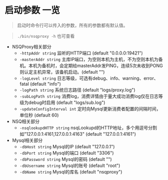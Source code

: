 # 启动参数 一览

> 启动时命令行可以传入的参数，所有的参数都有默认值。

> `./bin/nsqproxy -h` 也可查看

* NSQProxy相关部分
    * `-httpAddr string` 监听的HTTP端口 (default "0.0.0.0:19421")
    * `-masterAddr string` 主库IP端口，为空则本机为主机，不为空则本机为备机。本机为备机时，会定期给masterAddr发PING，连续5次未收到PONG则认定主机异常，该备机启动。(default "")
    * `-logLevel string` 日志等级，可选有debug、info、warning、error、fatal (default "info")
    * `-logPath string` 系统日志路径 (default "logs/proxy.log")
    * `-subLogPath string` 消费log，消费详情由于量大成功消费log仅在日志等级为debug时启用 (default "logs/sub.log")
    * `-updateConfigInterval int` 定时向Mysql更新消费者配置的间隔时间，单位秒 (default 60)
* NSQ相关部分
    * `-nsqlookupdHTTP string` nsqLookupd的HTTP地址，多个用逗号分割如"127.0.0.1:4161,127.0.0.1:4163" (default "127.0.0.1:4161")
* Mysql相关部分
    * `-dbHost string` Mysql的IP (default "127.0.0.1")
    * `-dbPort string` Mysql的端口 (default "3306")
    * `-dbPassword string` Mysql的密码 (default "")
    * `-dbUsername string` Mysql的账号 (default "root")
    * `-dbName string` Mysql的库名 (default "nsqproxy")